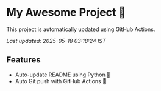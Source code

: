 # My Awesome Project 🚀

This project is automatically updated using GitHub Actions.

_Last updated: 2025-05-18 03:18:24 IST_

## Features
- Auto-update README using Python 🐍
- Auto Git push with GitHub Actions 🤖
